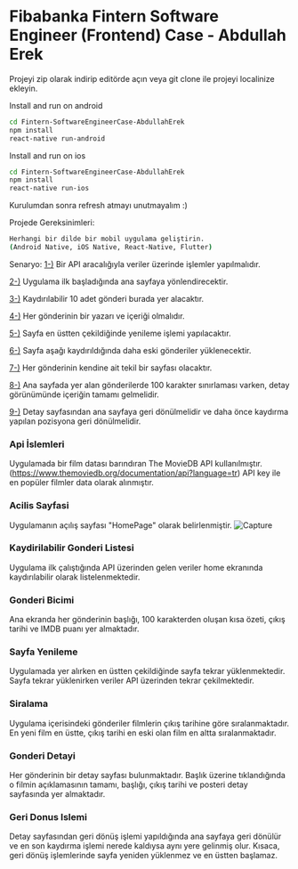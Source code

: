 # Fibabanka Fintern Software Engineer (Frontend) Case - Abdullah Erek

Projeyi zip olarak indirip editörde açın veya git clone ile projeyi localinize ekleyin.


Install and run on android

```bash
cd Fintern-SoftwareEngineerCase-AbdullahErek
npm install
react-native run-android
```

Install and run on ios

```bash
cd Fintern-SoftwareEngineerCase-AbdullahErek
npm install
react-native run-ios
```

Kurulumdan sonra refresh atmayı unutmayalım :)

Projede Gereksinimleri:
```bash
Herhangi bir dilde bir mobil uygulama geliştirin. 
(Android Native, iOS Native, React-Native, Flutter)

```

Senaryo:
[1-)](#api-islemleri) Bir API aracalığıyla veriler üzerinde işlemler yapılmalıdır.

[2-)](#acilis-sayfasi) Uygulama ilk başladığında ana sayfaya yönlendirecektir.

[3-)](#kaydirilabilir-gonderi-listesi) Kaydırılabilir 10 adet gönderi burada yer alacaktır.

[4-)](#gonderi-bicimi) Her gönderinin bir yazarı ve içeriği olmalıdır.

[5-)](#sayfa-yenileme) Sayfa en üstten çekildiğinde yenileme işlemi yapılacaktır.

[6-)](#siralama) Sayfa aşağı kaydırıldığında daha eski gönderiler yüklenecektir.

[7-)](#gonderi-detayi) Her gönderinin kendine ait tekil bir sayfası olacaktır.

[8-)](#gonderi-detayi) Ana sayfada yer alan gönderilerde 100 karakter sınırlaması
varken, detay görünümünde içeriğin tamamı gelmelidir.

[9-)](#geri-donus-islemi) Detay sayfasından ana sayfaya geri dönülmelidir ve daha önce
kaydırma yapılan pozisyona geri dönülmelidir.

### Api İslemleri
Uygulamada bir film datası barındıran The MovieDB API kullanılmıştır. (https://www.themoviedb.org/documentation/api?language=tr)
API key ile en popüler filmler data olarak alınmıştır.

### Acilis Sayfasi
Uygulamanın açılış sayfası "HomePage" olarak belirlenmiştir.
![Capture](https://user-images.githubusercontent.com/64756914/153733705-b982c53e-703f-45fd-b449-b35d259de3d3.PNG)

### Kaydirilabilir Gonderi Listesi
Uygulama ilk çalıştığında API üzerinden gelen veriler home ekranında kaydırılabilir olarak listelenmektedir.

### Gonderi Bicimi
Ana ekranda her gönderinin başlığı, 100 karakterden oluşan kısa özeti, çıkış tarihi ve IMDB puanı yer almaktadır.

### Sayfa Yenileme
Uygulamada yer alırken en üstten çekildiğinde sayfa tekrar yüklenmektedir. Sayfa tekrar yüklenirken veriler
API üzerinden tekrar çekilmektedir.

### Siralama
Uygulama içerisindeki gönderiler filmlerin çıkış tarihine göre sıralanmaktadır. En yeni film en üstte, çıkış tarihi
en eski olan film en altta sıralanmaktadır.

### Gonderi Detayi
Her gönderinin bir detay sayfası bulunmaktadır. Başlık üzerine tıklandığında o filmin açıklamasının tamamı, başlığı, çıkış tarihi
ve posteri detay sayfasında yer almaktadır.

### Geri Donus Islemi
Detay sayfasından geri dönüş işlemi yapıldığında ana sayfaya geri dönülür ve en son kaydırma işlemi nerede kaldıysa aynı yere gelinmiş olur.
Kısaca, geri dönüş işlemlerinde sayfa yeniden yüklenmez ve en üstten başlamaz.




